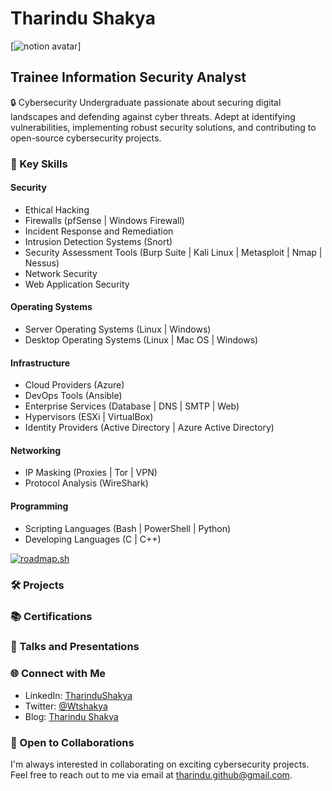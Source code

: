 # Tharindu Shakya

[![notion avatar](https://notion-avatar.vercel.app/api/img/eyJmYWNlIjoxMywibm9zZSI6MTMsIm1vdXRoIjowLCJleWVzIjo1LCJleWVicm93cyI6MTUsImdsYXNzZXMiOjAsImhhaXIiOjUsImFjY2Vzc29yaWVzIjowLCJkZXRhaWxzIjowLCJiZWFyZCI6MTIsImZsaXAiOjAsImNvbG9yIjoiI2JmYmZiZiIsInNoYXBlIjoibm9uZSJ9)]

## Trainee Information Security Analyst

🔒 Cybersecurity Undergraduate passionate about securing digital landscapes and defending against cyber threats. Adept at identifying vulnerabilities, implementing robust security solutions, and contributing to open-source cybersecurity projects. 

### 🔑 Key Skills

#### Security

- Ethical Hacking
- Firewalls (pfSense | Windows Firewall)
- Incident Response and Remediation
- Intrusion Detection Systems (Snort)
- Security Assessment Tools (Burp Suite | Kali Linux | Metasploit | Nmap | Nessus)
- Network Security
- Web Application Security

#### Operating Systems

- Server Operating Systems (Linux | Windows)
- Desktop Operating Systems (Linux | Mac OS | Windows)

#### Infrastructure

- Cloud Providers (Azure)
- DevOps Tools (Ansible)
- Enterprise Services (Database | DNS | SMTP | Web)
- Hypervisors (ESXi | VirtualBox)
- Identity Providers (Active Directory | Azure Active Directory)

#### Networking

- IP Masking (Proxies | Tor | VPN)
- Protocol Analysis (WireShark)

#### Programming

- Scripting Languages (Bash | PowerShell | Python)
- Developing Languages (C | C++)


[![roadmap.sh](https://api.roadmap.sh/v1-badge/wide/65621cef5145316d256f1447?variant=dark&roadmaps=cpp%2Cgolang%2Ccyber-security)](https://roadmap.sh)

### 🛠️ Projects

[//]: # (#### Project Name 1)

[//]: # (Brief description of the project, your role, and the technologies/tools used.)

[//]: # (Repository: [Project 1]https://github.com/tharindushakya/project1)


### 📚 Certifications

[//]: # (-)

### 📢 Talks and Presentations

[//]: # ( "Best Practices in Web Application Security" - Cybersecurity Conference 2022)
[//]: # (  - Slides: Linkhttps://slideshare.net/TharinduShakya1/)

### 🌐 Connect with Me

- LinkedIn: [TharinduShakya](https://www.linkedin.com/in/tharindu-shakya-93775318b)
- Twitter: [@Wtshakya](https://twitter.com/@wtshakya)
- Blog: [Tharindu Shakya](tharinduwarnapura.com)

### 🤝 Open to Collaborations

I'm always interested in collaborating on exciting cybersecurity projects. Feel free to reach out to me via email at tharindu.github@gmail.com.
